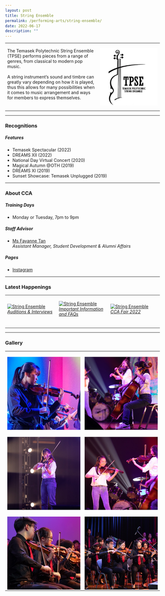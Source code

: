 ```yaml
---
layout: post
title: String Ensemble
permalink: /performing-arts/string-ensemble/
date: 2022-06-17
description: ""
---
```

<table>
	<tbody>
		<tr>
			<td>
				<p>
                    The Temasek Polytechnic String Ensemble (TPSE) performs pieces from a range of genres, from classical to modern pop music.
                    <br>
					<br>
                    A string instrument’s sound and timbre can greatly vary depending on how it is played, thus this allows for many possibilities when it comes to music arrangement and ways for members to express themselves.
                    <br>
                    <br>
				</p>
			</td>
			<td style="width:40%">
				<img alt="SE" style="display:block;margin-left:auto;margin-right:auto;" src="/images/Arts/SE/SE_logo.png">
			</td>
		</tr>
	</tbody>
</table>
	
<hr>
	
### Recognitions

##### Features
	
<ul>
    <li>Temasek Spectacular (2022)</li>
    <li>DREAMS XII (2022)</li>
    <li>National Day Virtual Concert (2020)</li>
    <li>Magical Autumn @OTH (2019)</li>
    <li>DREAMS XI (2019)</li>
    <li>Sunset Showcase: Temasek Unplugged (2019)</li>
</ul>

<hr>

### About CCA

##### Training Days
            
<ul>    
    <li>Monday or Tuesday, 7pm to 9pm</li>
</ul>


##### Staff Advisor

<ul>
	<li>
    <a href="mailto:fayanne_tan@tp.edu.sg">Ms Fayanne Tan</a>
		<br>
		<i>Assistant Manager, Student Development & Alumni Affairs</i>
	</li>
</ul>

##### Pages

<ul>
	<li><a href="https://www.instagram.com/tpstringensemble/">Instagram</a></li>
</ul>

<hr>

### Latest Happenings

<table>
    <tr>
        <td style="width:33%"><br>
            <a href="https://www.instagram.com/p/Ccpvg6kJWn5/">
                <image src="/images/Arts/SE/SE_Auditions & Interviews.png" style="display:block;margin-left:auto;margin-right:auto;" alt="String Ensemble">
                <h6 style="margin-top:0%">Auditions & Interviews</h6>
                </image>
            </a>
        </td>
        <td style="width:33%"><br>
            <a href="https://www.instagram.com/p/CcpuP7opI_x/">
                <image src="/images/Arts/SE/SE_Important Information & FAQs.png" style="display:block;margin-left:auto;margin-right:auto;" alt="String Ensemble">
                <h6 style="margin-top:0%">Important Information and FAQs</h6>
                </image>
            </a>
        </td>
        <td style="width:33%"><br>
            <a href="https://www.instagram.com/p/CcnXKPRJwdh/">
                <image src="/images/Arts/SE/SE_CCA Fair 2022.jpg" style="display:block;margin-left:auto;margin-right:auto;" alt="String Ensemble">
                <h6 style="margin-top:0%">CCA Fair 2022</h6>
                </image>
            </a>
        </td>
    </tr>
</table>
	
<hr>

### Gallery

<table>
	<tbody>
		<tr>
			<td style="width:50%"><br>
				<img alt="SE" style="display:block;margin-left:auto;margin-right:auto;" src="/images/Arts/SE/SE_pic_1.jpg">
			</td>
			<td style="width:50%"><br>
				<img alt="SE" style="display:block;margin-left:auto;margin-right:auto;" src="/images/Arts/SE/SE_pic_2.jpg">
			</td>
		</tr>
		<tr>
			<td style="width:50%"><br>
				<img alt="SE" style="display:block;margin-left:auto;margin-right:auto;" src="/images/Arts/SE/SE_pic_3.jpg">
			</td>
			<td style="width:50%"><br>
				<img alt="SE" style="display:block;margin-left:auto;margin-right:auto;" src="/images/Arts/SE/SE_pic_4.jpg">
			</td>
		</tr>
		<tr>
			<td style="width:50%"><br>
				<img alt="SE" style="display:block;margin-left:auto;margin-right:auto;" src="/images/Arts/SE/SE_pic_5.jpg">
			</td>
			<td style="width:50%"><br>
				<img alt="SE" style="display:block;margin-left:auto;margin-right:auto;" src="/images/Arts/SE/SE_pic_6.jpg">
			</td>
		</tr>
	</tbody>
</table>